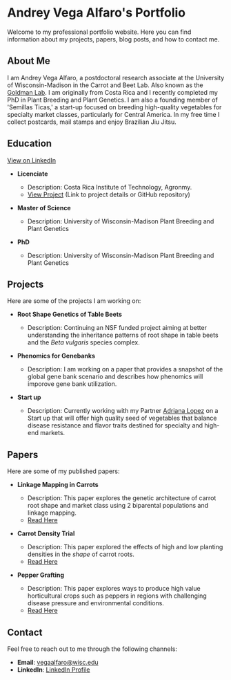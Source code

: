# Andrey Vega Alfaro's Portfolio

Welcome to my professional portfolio website. Here you can find information about my projects, papers, blog posts, and how to contact me.

## About Me

I am Andrey Vega Alfaro, a postdoctoral research associate at the University of Wisconsin-Madison in the Carrot and Beet Lab. Also known as the [Goldman Lab](https://goldman.horticulture.wisc.edu/). I am originally from Costa Rica and I recently completed my PhD in Plant Breeding and Plant Genetics. I am also a founding member of 'Semillas Ticas,' a start-up focused on breeding high-quality vegetables for specialty market classes, particularly for Central America.
In my free time I collect postcards, mail stamps and enjoy Brazilian Jiu Jitsu. 

## Education
[View on LinkedIn](www.linkedin.com/in/vegaalfaro) 

- **Licenciate**
  - Description: Costa Rica Institute of Technology, Agronmy.
  - [View Project](#) (Link to project details or GitHub repository)

- **Master of Science**
  - Description: University of Wisconsin-Madison Plant Breeding and Plant Genetics

- **PhD**
  - Description: University of Wisconsin-Madison Plant Breeding and Plant Genetics



## Projects

Here are some of the projects I am working on:

- **Root Shape Genetics of Table Beets**
  - Description: Continuing an NSF funded project aiming at better understanding the inheritance patterns of root shape in table beets and the *Beta vulgaris* species complex.

- **Phenomics for Genebanks**
  - Description: I am working on a paper that provides a snapshot of the global gene bank scenario and describes how phenomics will imporove gene bank utilization.
  

- **Start up**
  - Description: Currently working with my Partner [Adriana Lopez](https://cr.linkedin.com/in/adrilb) on a Start up that will offer high quality seed of vegetables that balance disease resistance and flavor traits destined for specialty and high-end markets.

## Papers

Here are some of my published papers:

- **Linkage Mapping in Carrots**
  - Description: This paper explores the genetic architecture of carrot root shape and market class using 2 biparental populations and linkage mapping.
  - [Read Here]([#](https://academic.oup.com/g3journal/article/14/4/jkae041/7615243)) 


- **Carrot Density Trial**
  - Description: This paper explored the effects of high and low planting densities in the *shape* of carrot roots.
  - [Read Here](https://journals.ashs.org/hortsci/view/journals/hortsci/58/9/article-p996.xml)

- **Pepper Grafting**
  - Description: This paper explores ways to produce high value horticultural crops such as peppers in regions with challenging disease pressure and environmental conditions.
  - [Read Here](https://journals.ashs.org/horttech/view/journals/horttech/31/6/article-p828.xml)



## Contact

Feel free to reach out to me through the following channels:

- **Email**: [vegaalfaro@wisc.edu](vegaalfaro@wisc.edu)
- **LinkedIn**: [LinkedIn Profile](www.linkedin.com/in/vegaalfaro) 


